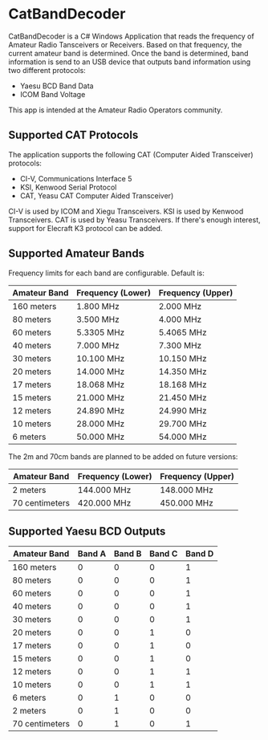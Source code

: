 # CatBandDecoder

CatBandDecoder is a C# Windows Application that reads the frequency of Amateur Radio Tansceivers or Receivers.
Based on that frequency, the current amateur band is determined.
Once the band is determined, band information is send to an USB device that outputs band information using two different protocols:

- Yaesu BCD Band Data
- ICOM Band Voltage

This app is intended at the Amateur Radio Operators community.

## Supported CAT Protocols

The application supports the following CAT (Computer Aided Transceiver) protocols:

- CI-V, Communications Interface 5
- KSI, Kenwood Serial Protocol
- CAT, Yeasu CAT Computer Aided Transceiver)

CI-V is used by ICOM and Xiegu Transceivers. KSI is used by Kenwood Transceivers. CAT is used by Yeasu Transceivers.
If there's enough interest, support for Elecraft K3 protocol can be added.

## Supported Amateur Bands

Frequency limits for each band are configurable. Default is:

| Amateur Band     | Frequency (Lower) | Frequency (Upper) |
|------------------|-------------------|-------------------|
| 160 meters       | 1.800 MHz         | 2.000 MHz         |
| 80 meters        | 3.500 MHz         | 4.000 MHz         |
| 60 meters        | 5.3305 MHz        | 5.4065 MHz        |
| 40 meters        | 7.000 MHz         | 7.300 MHz         |
| 30 meters        | 10.100 MHz        | 10.150 MHz        |
| 20 meters        | 14.000 MHz        | 14.350 MHz        |
| 17 meters        | 18.068 MHz        | 18.168 MHz        |
| 15 meters        | 21.000 MHz        | 21.450 MHz        |
| 12 meters        | 24.890 MHz        | 24.990 MHz        |
| 10 meters        | 28.000 MHz        | 29.700 MHz        |
| 6 meters         | 50.000 MHz        | 54.000 MHz        |


The 2m and 70cm bands are planned to be added on future versions:


| Amateur Band     | Frequency (Lower) | Frequency (Upper) |
|------------------|-------------------|-------------------|
| 2 meters         | 144.000 MHz       | 148.000 MHz       |
| 70 centimeters    | 420.000 MHz       | 450.000 MHz       |


## Supported Yaesu BCD Outputs

| Amateur Band     | Band A | Band B | Band C | Band D |
|------------------|--------|--------|--------|--------|
| 160 meters       |   0    |   0    |   0    |   1    |
| 80 meters        |   0    |   0    |   0    |   1    |
| 60 meters        |   0    |   0    |   0    |   1    |
| 40 meters        |   0    |   0    |   0    |   1    |
| 30 meters        |   0    |   0    |   0    |   1    |
| 20 meters        |   0    |   0    |   1    |   0    |
| 17 meters        |   0    |   0    |   1    |   0    |
| 15 meters        |   0    |   0    |   1    |   0    |
| 12 meters        |   0    |   0    |   1    |   1    |
| 10 meters        |   0    |   0    |   1    |   1    |
| 6 meters         |   0    |   1    |   0    |   0    |
| 2 meters         |   0    |   1    |   0    |   0    |
| 70 centimeters    |   0    |   1    |   0    |   1    |

